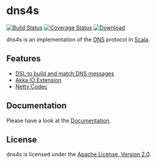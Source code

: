 dns4s
=====

[![Build Status](https://travis-ci.org/mkroli/dns4s.svg?branch=master)](https://travis-ci.org/mkroli/dns4s)
[![Coverage Status](http://coveralls.io/repos/mkroli/dns4s/badge.svg?branch=master&service=github)](http://coveralls.io/github/mkroli/dns4s?branch=master)
[![Download](https://api.bintray.com/packages/mkroli/maven/dns4s/images/download.svg)](https://bintray.com/mkroli/maven/dns4s/_latestVersion)

dns4s is an implementation of the [DNS] protocol in [Scala].

Features
--------
- [DSL to build and match DNS messages](https://mkroli.github.io/dns4s/dsl.html)
- [Akka IO Extension](https://mkroli.github.io/dns4s/akka.html)
- [Netty Codec](https://mkroli.github.io/dns4s/netty.html)

Documentation
-------------
Please have a look at the [Documentation](https://mkroli.github.io/dns4s).

License
-------
dns4s is licensed under the [Apache License, Version 2.0](LICENSE).

[DNS]:http://en.wikipedia.org/wiki/Domain_Name_System
[Scala]:http://www.scala-lang.org
